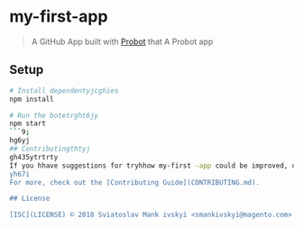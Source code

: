 # my-first-app

> A GitHub App built with [Probot](https://probot.github.io) that A Probot app

## Setup

```sh
# Install dependentyjcghies
npm install

# Run the botetrght6jy
npm start
```9;
hg6yj
## Contributingthtyj
gh435ytrtrty
If you hhave suggestions for tryhhow my-first -app could be improved, or want to report a bug, open an issue! We'd love all and any contributions .gyjkyiuk
yh67i
For more, check out the [Contributing Guide](CONTRIBUTING.md).

## License

[ISC](LICENSE) © 2018 Sviatoslav Mank ivskyi <smankivskyi@magento.com>
